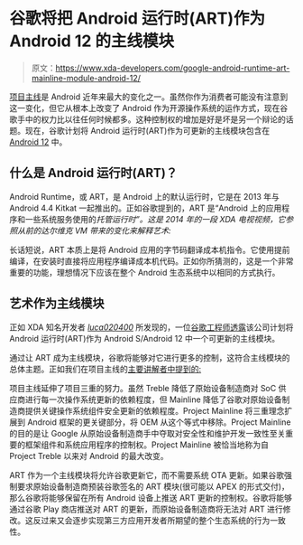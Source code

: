 # 谷歌将把 Android 运行时(ART)作为 Android 12 的主线模块

> 原文：<https://www.xda-developers.com/google-android-runtime-art-mainline-module-android-12/>

[项目主线](https://www.xda-developers.com/android-project-mainline-modules-explanation/)是 Android 近年来最大的变化之一。虽然你作为消费者可能没有注意到这一变化，但它从根本上改变了 Android 作为开源操作系统的运作方式，现在谷歌手中的权力比以往任何时候都多。这种控制权的增加是好是坏是另一个辩论的话题。现在，谷歌计划将 Android 运行时(ART)作为可更新的主线模块包含在 [Android 12](https://www.xda-developers.com/android-12/) 中。

## 什么是 Android 运行时(ART)？

Android Runtime，或 ART，是 Android 上的默认运行时，它是在 2013 年与 Android 4.4 Kitkat 一起推出的。正如谷歌提到的，ART 是“Android 上的应用程序和一些系统服务使用的*托管运行时”。这是 2014 年的一段 XDA 电视视频，它参照从前的达尔维克 VM 带来的变化来解释艺术:*

长话短说，ART 本质上是将 Android 应用的字节码翻译成本机指令。它使用提前编译，在安装时直接将应用程序编译成本机代码。正如你所猜测的，这是一个非常重要的功能，理想情况下应该在整个 Android 生态系统中以相同的方式执行。

## 艺术作为主线模块

正如 XDA 知名开发者 [*luca020400*](https://forum.xda-developers.com/member.php?u=5778309) 所发现的，一位[谷歌工程师透露](https://android-review.googlesource.com/c/platform/system/sepolicy/+/1465897/20#message-bd9ae7aa989c8ab3feda9bddcc6b1b347e090e7e)该公司计划将 Android 运行时(ART)作为 Android S/Android 12 中一个可更新的主线模块。

通过让 ART 成为主线模块，谷歌将能够对它进行更多的控制，这符合主线模块的总体主题。正如我们在项目主线的[主要讲解者中提到的:](https://www.xda-developers.com/android-project-mainline-modules-explanation/)

项目主线延伸了项目三重的努力。虽然 Treble 降低了原始设备制造商对 SoC 供应商进行每一次操作系统更新的依赖程度，但 Mainline 降低了谷歌对原始设备制造商提供关键操作系统组件安全更新的依赖程度。Project Mainline 将三重理念扩展到 Android 框架的更关键部分，将 OEM 从这个等式中移除。Project Mainline 的目的是让 Google 从原始设备制造商手中夺取对安全性和维护开发一致性至关重要的框架组件和系统应用程序的控制权。Project Mainline 被恰当地称为自 Project Treble 以来对 Android 的最大改变。

ART 作为一个主线模块将允许谷歌更新它，而不需要系统 OTA 更新。如果谷歌强制要求原始设备制造商预装谷歌签名的 ART 模块(很可能以 APEX 的形式交付)，那么谷歌将能够保留在所有 Android 设备上推送 ART 更新的控制权。谷歌将能够通过谷歌 Play 商店推送对 ART 的更新，而原始设备制造商将无法对 ART 进行修改。这反过来又会逐步实现第三方应用开发者所期望的整个生态系统的行为一致性。